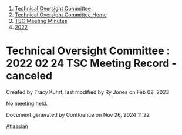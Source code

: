1. [Technical Oversight Committee](index.html)
2. [Technical Oversight Committee Home](Technical-Oversight-Committee-Home_21430274.html)
3. [TSC Meeting Minutes](TSC-Meeting-Minutes_21448544.html)
4. [2022](2022_21443639.html)

# Technical Oversight Committee : 2022 02 24 TSC Meeting Record - canceled

Created by Tracy Kuhrt, last modified by Ry Jones on Feb 02, 2023

No meeting held.

Document generated by Confluence on Nov 26, 2024 11:22

[Atlassian](http://www.atlassian.com/)
